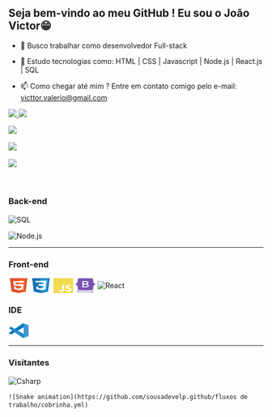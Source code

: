 ## Seja bem-vindo ao meu GitHub ! Eu sou o João Victor😁

<!-- Apresentação -->

- 🔭 Busco trabalhar como desenvolvedor Full-stack

- 🌱 Estudo tecnologias como: HTML | CSS | Javascript | Node.js | React.js | SQL 

- 📫 Como chegar até mim ? Entre em contato comigo pelo e-mail: victtor.valerio@gmail.com

<!-- Painel de Trabalhos -->

<div>
    <a href="https://www.linkedin.com/in/jo%C3%A3o-victor-sousa-98783b188/">
    <img height="180em" src="https://github-readme-stats.vercel.app/api?username=sousadevelop&show_icons=true&theme=algolia&include_all_commits=true&count_private=true"/>
    <img height="120em" src="https://github-readme-stats.vercel.app/api/top-langs/?username=sousadevelop&layout=compact&langs_count=16&theme=algolia"/>
</div>

<!-- Contatos -->

  

 <div>   

 <a href="https://www.instagram.com/joaodevelop/" target="_blank"><img src="https://img.shields.io/badge/Instagram-E4405F?style=for-the-badge&logo=instagram&logoColor=white"    target="_blank"></a> 

 <a href = "mailto:victtor.valerio@gmail.com"><img src="https://img.shields.io/badge/Gmail-D14836?style=for-the-badge&logo=gmail&logoColor=white" target="_blank"></a>

 <a href="https://www.linkedin.com/in/jo%C3%A3o-victor-sousa-98783b188/" target="_blank"><img src="https://img.shields.io/badge/LinkedIn-0077B5?style=for-the-badge&logo=linkedin&logoColor=white" target="_blank"></a>
                                           

 <br>

 </div>
  

<!-- Tecnologias -->  

  

<div style="display: inline_block">

  

 <h3> Back-end </h3>

 <img align="center" alt="SQL" height="30" width="40" src="https://icongr.am/devicon/mysql-original-wordmark.svg?size=128&color=currentColor">

 <img align="center" alt="Node.js" height="30" width="40" src="https://icongr.am/devicon/nodejs-original.svg?size=128&color=currentColor"><hr>

  

 <h3> Front-end </h3>

 <img align="center" alt="HTML" height="30" width="40" src="https://raw.githubusercontent.com/devicons/devicon/master/icons/html5/html5-original.svg">

 <img align="center" alt="CSS" height="30" width="40" src="https://raw.githubusercontent.com/devicons/devicon/master/icons/css3/css3-original.svg">  

 <img align="center" alt="Js" height="30" width="40" src="https://raw.githubusercontent.com/devicons/devicon/master/icons/javascript/javascript-plain.svg">  

 <img align="center" alt="Bootstrap" height="30" width="40" src="https://raw.githubusercontent.com/devicons/devicon/9f4f5cdb393299a81125eb5127929ea7bfe42889/icons/bootstrap/bootstrap-plain-wordmark.svg">

 <img align="center" alt="React" height="30" width="40" src="https://icongr.am/devicon/react-original-wordmark.svg?size=128&color=currentColor">

  

  <h3> IDE </h3>  


 <img align="center" alt="VS code" height="30" width="40" src="https://raw.githubusercontent.com/devicons/devicon/9f4f5cdb393299a81125eb5127929ea7bfe42889/icons/vscode/vscode-original.svg">

  <hr>

   

 <!-- Contador de visitas -->

  

<h3> Visitantes </h3>  

<div>

  <img align="center" alt="Csharp" height="30" width="150" src="https://komarev.com/ghpvc/?username=sousadevelop&color=blue" alt="sousadevelop" /> <br>

    ![Snake animation](https://github.com/sousadevelp.github/fluxos de trabalho/cobrinha.yml)

</div>  
